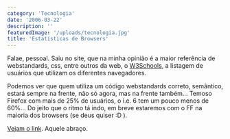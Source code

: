 ```yaml
---
category: 'Tecnologia'
date: '2006-03-22'
description: ''
featuredImage: '/uploads/tecnologia.jpg'
title: 'Estatísticas de Browsers'
---
```


Falae, pessoal. Saiu no site, que na minha opinião é a maior referência de webstandards, css, entre outros da web, o [W3Schools](http://www.w3schools.com/), a listagem de usuários que utilizam os diferentes navegadores.

Podemos ver que quem utiliza um código webstandards correto, semântico, estará sempre na frente, não só agora, mas na frente também... Temoso Firefox com mais de 25% de usuários, o i.e. 6 tem um pouco menos de 60%... Do jeito que o ritmo tá indo, em breve estaremos com o FF na maioria dos browsers (se deus quiser :D ).

[Vejam o link](http://www.w3schools.com/browsers/browsers_stats.asp). Aquele abraço.
